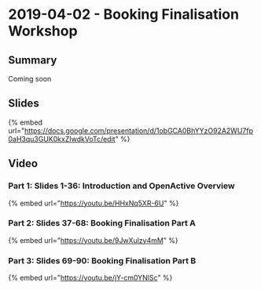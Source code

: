 # 2019-04-02 - Booking Finalisation Workshop

## Summary

Coming soon

## Slides

{% embed url="https://docs.google.com/presentation/d/1obGCA0BhYYzO92A2WU7fp0aH3qu3GUK0kxZIwdkVoTc/edit" %}

## Video

### Part 1: Slides 1-36: **Introduction and OpenActive Overview**

{% embed url="https://youtu.be/HHxNq5XR-6U" %}

### Part 2: Slides 37-68: **Booking Finalisation Part A**

{% embed url="https://youtu.be/9JwXulzy4mM" %}

### Part 3: Slides 69-90: **Booking Finalisation Part B**

{% embed url="https://youtu.be/jY-cm0YNlSc" %}



